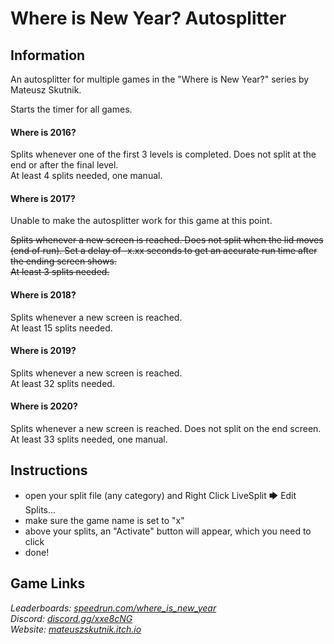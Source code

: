 # Where is New Year? Autosplitter
## Information
An autosplitter for multiple games in the "Where is New Year?" series by Mateusz Skutnik.

Starts the timer for all games.
#### Where is 2016?
Splits whenever one of the first 3 levels is completed. Does not split at the end or after the final level.  
At least 4 splits needed, one manual.
#### Where is 2017?
Unable to make the autosplitter work for this game at this point.

~~Splits whenever a new screen is reached. Does not split when the lid moves (end of run). Set a delay of -x.xx seconds to get an accurate run time after the ending screen shows.    
At least 3 splits needed.~~
#### Where is 2018?
Splits whenever a new screen is reached.  
At least 15 splits needed.
#### Where is 2019?
Splits whenever a new screen is reached.  
At least 32 splits needed.
#### Where is 2020?
Splits whenever a new screen is reached. Does not split on the end screen.  
At least 33 splits needed, one manual.
## Instructions
* open your split file (any category) and Right Click LiveSplit 🡆 Edit Splits...
* make sure the game name is set to "x"
* above your splits, an "Activate" button will appear, which you need to click
* done!
## Game Links
*Leaderboards: [speedrun.com/where_is_new_year](https://speedrun.com/where_is_new_year)*  
*Discord: [discord.gg/xxe8cNG](https://discord.gg/xxe8cNG)*  
*Website: [mateuszskutnik.itch.io](https://mateuszskutnik.itch.io)*
